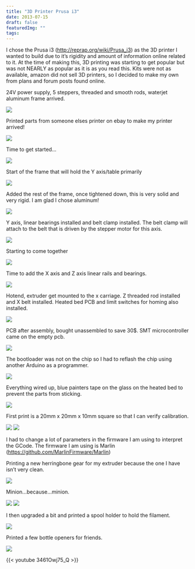 ```yaml
---
title: "3D Printer Prusa i3"
date: 2013-07-15
draft: false
featuredImg: ""
tags: 
---
```


I chose the Prusa i3 (http://reprap.org/wiki/Prusa_i3) as the 3D printer I wanted to build due to it’s rigidity and amount of information online related to it. At the time of making this, 3D printing was starting to get popular but was not NEARLY as popular as it is as you read this. Kits were not as available, amazon did not sell 3D printers, so I decided to make my own from plans and forum posts found online.


24V power supply, 5 steppers, threaded and smooth rods, waterjet aluminum frame arrived.

![](/reprap/reprap1.jpg)

Printed parts from someone elses printer on ebay to make my printer arrived!

![](/reprap/reprap2.jpg)

Time to get started...

![](/reprap/reprap3.jpg)

Start of the frame that will hold the Y axis/table primarily

![](/reprap/reprap4.jpg)

Added the rest of the frame, once tightened down, this is very solid and very rigid. I am glad I chose aluminum!

![](/reprap/reprap5.jpg)

Y axis, linear bearings installed and belt clamp installed. The belt clamp will attach to the belt that is driven by the stepper motor for this axis.

![](/reprap/reprap6.jpg)

Starting to come together

![](/reprap/reprap7.jpg)

Time to add the X axis and Z axis linear rails and bearings.

![](/reprap/reprap8.jpg)

Hotend, extruder get mounted to the x carriage. Z threaded rod installed and X belt installed. Heated bed PCB and limit switches for homing also installed.

![](/reprap/reprap9.jpg)

PCB after assembly, bought unassembled to save 30$. SMT microcontroller came on the empty pcb.

![](/reprap/reprap10.jpg)

The bootloader was not on the chip so I had to reflash the chip using another Arduino as a programmer.

![](/reprap/reprap11.jpg)

Everything wired up, blue painters tape on the glass on the heated bed to prevent the parts from sticking.

![](/reprap/reprap12.jpg)

First print is a 20mm x 20mm x 10mm square so that I can verify calibration.

![](/reprap/reprap13.jpg)
![](/reprap/reprap17.jpg)

I had to change a lot of parameters in the firmware I am using to interpret the GCode. The firmware I am using is Marlin (https://github.com/MarlinFirmware/Marlin)

Printing a new herringbone gear for my extruder because the one I have isn’t very clean.

![](/reprap/reprap14.jpg)

Minion...because...minion.

![](/reprap/reprap15.jpg)
![](/reprap/reprap18.jpg)

I then upgraded a bit and printed a spool holder to hold the filament.

![](/reprap/reprap19.jpg)

Printed a few bottle openers for friends.

![](/reprap/reprap20.jpg)

{{< youtube 3461Owj75_Q >}}